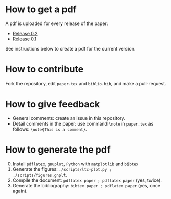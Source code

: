 # How to get a pdf

A pdf is uploaded for every release of the paper:
* [Release 0.2](https://github.com/big-data-lab-team/paper-multidimensional-ltc/releases/download/0.2/paper.pdf)
* [Release 0.1](https://github.com/big-data-lab-team/paper-multidimensional-ltc/releases/download/0.1/paper.pdf)

See instructions below to create a pdf for the current version.

# How to contribute

Fork the repository, edit ```paper.tex``` and ```biblio.bib```, and make a pull-request. 

# How to give feedback

* General comments: create an issue in this repository.
* Detail comments in the paper: use command ```\note``` in ```paper.tex``` as follows: ```\note{This is a comment}```.

# How to generate the pdf

0. Install ```pdflatex```, ```gnuplot```, ```Python``` with ```matplotlib``` and ```bibtex```
1. Generate the figures: ```./scripts/ltc-plot.py ; ./scripts/figures.gnplt```.
2. Compile the document: ```pdflatex paper ; pdflatex paper``` (yes, twice).
3. Generate the bibliography: ```bibtex paper ; pdflatex paper``` (yes, once again).
